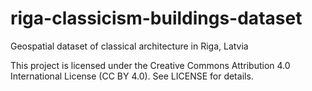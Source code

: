 # riga-classicism-buildings-dataset
Geospatial dataset of classical architecture in Riga, Latvia

This project is licensed under the Creative Commons Attribution 4.0 International License (CC BY 4.0). See LICENSE for details.